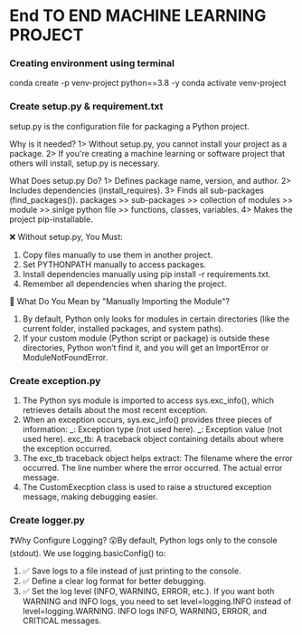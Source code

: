 # End TO END MACHINE LEARNING PROJECT #

### Creating environment using terminal
conda create -p venv-project python==3.8 -y
conda activate venv-project

### Create setup.py & requirement.txt
setup.py is the configuration file for packaging a Python project.

Why is it needed?
 1> Without setup.py, you cannot install your project as a package.
 2> If you're creating a machine learning or software project that others will install, setup.py is necessary.

What Does setup.py Do?
 1> Defines package name, version, and author.
 2> Includes dependencies (install_requires).
 3> Finds all sub-packages (find_packages()).  packages >> sub-packages >> collection of modules >> module >> sinlge python file >> functions, classes, variables.
 4> Makes the project pip-installable.

❌ Without setup.py, You Must:
 1. Copy files manually to use them in another project.
 2. Set PYTHONPATH manually to access packages.
 3. Install dependencies manually using pip install -r requirements.txt.
 4. Remember all dependencies when sharing the project.

📌 What Do You Mean by "Manually Importing the Module"?
 1. By default, Python only looks for modules in certain directories (like the current folder, installed packages, and system paths).
 2. If your custom module (Python script or package) is outside these directories, Python won’t find it, and you will get an ImportError or ModuleNotFoundError.

### Create exception.py
1. The Python sys module is imported to access sys.exc_info(), which retrieves details about the most recent exception.
2. When an exception occurs, sys.exc_info() provides three pieces of information:
   _: Exception type (not used here).
   _: Exception value (not used here).
   exc_tb: A traceback object containing details about where the exception occurred.
3. The exc_tb traceback object helps extract:
   The filename where the error occurred.
   The line number where the error occurred.
   The actual error message.
4. The CustomExecption class is used to raise a structured exception message, making debugging easier.

### Create logger.py
❓Why Configure Logging?
😲By default, Python logs only to the console (stdout). We use logging.basicConfig() to: 
   1. ✅ Save logs to a file instead of just printing to the console.
   2. ✅ Define a clear log format for better debugging.
   3. ✅ Set the log level (INFO, WARNING, ERROR, etc.). If you want both WARNING and INFO logs, you need to set level=logging.INFO instead of level=logging.WARNING. INFO logs INFO, WARNING, ERROR, and CRITICAL messages.

### 



